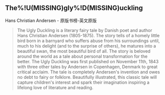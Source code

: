 ## The%!U(MISSING)gly%!D(MISSING)uckling

Hans Christian Andersen  -  原版书榜-英文原版

> The Ugly Duckling is a literary fairy tale by Danish poet and author Hans Christian Andersen (1805-1875). The story tells of a homely little bird born in a barnyard who suffers abuse from his surroundings until, much to his delight (and to the surprise of others), he matures into a beautiful swan, the most beautiful bird of all. The story is beloved around the world as a tale about personal transformation for the better. The Ugly Duckling was first published on November 11th, 1843 with three other tales by Andersen in Copenhagen, Denmark to great critical acclaim. The tale is completely Andersen's invention and owes no debt to fairy or folklore. Beautifully illustrated, this classic tale will capture children's interest and spark their imagination inspiring a lifelong love of literature and reading.
